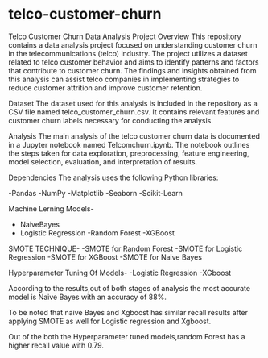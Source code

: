 # telco-customer-churn

Telco Customer Churn Data Analysis Project
Overview
This repository contains a data analysis project focused on understanding customer churn in the telecommunications (telco) industry. The project utilizes a dataset related to telco customer behavior and aims to identify patterns and factors that contribute to customer churn. The findings and insights obtained from this analysis can assist telco companies in implementing strategies to reduce customer attrition and improve customer retention.

Dataset
The dataset used for this analysis is included in the repository as a CSV file named telco_customer_churn.csv. It contains relevant features and customer churn labels necessary for conducting the analysis.

Analysis
The main analysis of the telco customer churn data is documented in a Jupyter notebook named Telcomchurn.ipynb. The notebook outlines the steps taken for data exploration, preprocessing, feature engineering, model selection, evaluation, and interpretation of results.

Dependencies
The analysis uses the following Python libraries:

-Pandas
-NumPy
-Matplotlib
-Seaborn
-Scikit-Learn

Machine Lerning Models-
- NaiveBayes
- Logistic Regression 
-Random Forest
-XGBoost

SMOTE TECHNIQUE-
-SMOTE for Random Forest
-SMOTE for Logistic Regression
-SMOTE for XGBoost
-SMOTE for Naive Bayes

Hyperparameter Tuning Of Models-
-Logistic Regression
-XGboost

According to the results,out of both stages of analysis the most accurate model is Naive Bayes with an accuracy of 88%.


To be noted that naive Bayes and Xgboost has similar recall results after applying SMOTE as well for Logistic regression and Xgboost.

Out of the both the Hyperparameter tuned models,random Forest has a higher recall value with 0.79.
